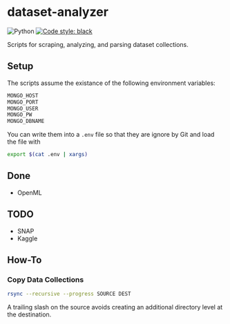 # dataset-analyzer

![Python](https://img.shields.io/badge/Python-v3.10-green?logo=python)
[![Code style: black](https://img.shields.io/badge/code%20style-black-000000.svg)](https://github.com/psf/black)

Scripts for scraping, analyzing, and parsing dataset collections.

## Setup

The scripts assume the existance of the following environment variables:

```bash
MONGO_HOST
MONGO_PORT
MONGO_USER
MONGO_PW
MONGO_DBNAME
```

You can write them into a `.env` file so that they are ignore by Git and load the file with

```bash
export $(cat .env | xargs)
```

## Done

- OpenML

## TODO

- SNAP
- Kaggle

## How-To

### Copy Data Collections

```bash
rsync --recursive --progress SOURCE DEST
```

A trailing slash on the source avoids creating an additional directory level at the destination.
